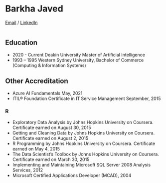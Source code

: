 # Barkha Javed

[Email](mailto:barkha@fractal.ac) / [LinkedIn](https://www.linkedin.com/in/barkhajaved/) 


```markdown

```

## Education
- 2020 - Current Deakin University Master of Artificial Intelligence  
- 1993 – 1995 Western Sydney University, Bachelor of Commerce (Computing & Information Systems) 

 
## Other Accreditation
- Azure AI Fundamentals May, 2021 
- ITIL® Foundation Certificate in IT Service Management September, 2015

### R
- Exploratory Data Analysis by Johns Hopkins University on Coursera. Certificate earned on August 30, 2015 
- Getting and Cleaning Data by Johns Hopkins University on Coursera. Certificate earned on August 2, 2015 
- R Programming by Johns Hopkins University on Coursera. Certificate earned on May 4, 2015 
- The Data Scientist’s Toolbox by Johns Hopkins University on Coursera. Certificate earned on March 30, 2015 
- Implementing and Maintaining Microsoft SQL Server 2008 Analysis Services, 2012
- Microsoft Certified Applications Developer (MCAD), 2004


